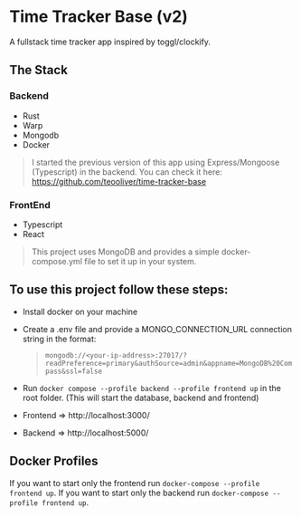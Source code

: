 # Time Tracker Base (v2)

A fullstack time tracker app inspired by toggl/clockify.

## The Stack

### Backend

- Rust
- Warp
- Mongodb
- Docker

> I started the previous version of this app using Express/Mongoose (Typescript) in the backend. You can check it here:
> https://github.com/teooliver/time-tracker-base

### FrontEnd

- Typescript
- React

> This project uses MongoDB and provides a simple docker-compose.yml file to set it up in your system.

## To use this project follow these steps:

- Install docker on your machine
- Create a .env file and provide a MONGO_CONNECTION_URL connection string in the format:
  > `mongodb://<your-ip-address>:27017/?readPreference=primary&authSource=admin&appname=MongoDB%20Compass&ssl=false`
- Run `docker compose --profile backend --profile frontend up` in the root folder. (This will start the database, backend and frontend)

- Frontend => http://localhost:3000/
- Backend => http://localhost:5000/

## Docker Profiles

If you want to start only the frontend run `docker-compose --profile frontend up`.
If you want to start only the backend run `docker-compose --profile frontend up`.
